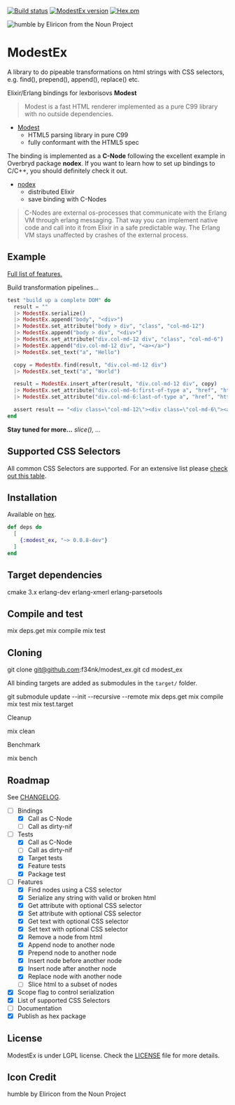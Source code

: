 [![Build status](https://travis-ci.org/f34nk/modest_ex.svg?branch=master)](https://travis-ci.org/f34nk/modest_ex)
[![ModestEx version](https://img.shields.io/hexpm/v/modest_ex.svg)](https://hex.pm/packages/modest_ex)
[![Hex.pm](https://img.shields.io/hexpm/dt/modest_ex.svg)](https://hex.pm/packages/modest_ex)

![humble by Eliricon from the Noun Project](https://github.com/f34nk/modest_ex/blob/master/modest_ex_icon.png)

# ModestEx

A library to do pipeable transformations on html strings with CSS selectors, e.g. find(), prepend(), append(), replace() etc.

Elixir/Erlang bindings for lexborisovs **Modest**

>Modest is a fast HTML renderer implemented as a pure C99 library with no outside dependencies.

- [Modest](https://github.com/lexborisov/Modest)
  - HTML5 parsing library in pure C99
  - fully conformant with the HTML5 spec

The binding is implemented as a **C-Node** following the excellent example in Overbryd package **nodex**. If you want to learn how to set up bindings to C/C++, you should definitely check it out.

- [nodex](https://github.com/Overbryd/nodex)
  - distributed Elixir
  - save binding with C-Nodes

>C-Nodes are external os-processes that communicate with the Erlang VM through erlang messaging. That way you can implement native code and call into it from Elixir in a safe predictable way. The Erlang VM stays unaffected by crashes of the external process.

## Example

[Full list of features.](https://github.com/f34nk/modest_ex/blob/master/FEATURES.md)

Build transformation pipelines...

```elixir
test "build up a complete DOM" do
  result = ""
  |> ModestEx.serialize()
  |> ModestEx.append("body", "<div>")
  |> ModestEx.set_attribute("body > div", "class", "col-md-12")
  |> ModestEx.append("body > div", "<div>")
  |> ModestEx.set_attribute("div.col-md-12 div", "class", "col-md-6")
  |> ModestEx.append("div.col-md-12 div", "<a></a>")
  |> ModestEx.set_text("a", "Hello")

  copy = ModestEx.find(result, "div.col-md-12 div")
  |> ModestEx.set_text("a", "World")

  result = ModestEx.insert_after(result, "div.col-md-12 div", copy)
  |> ModestEx.set_attribute("div.col-md-6:first-of-type a", "href", "https://elixir-lang.org")
  |> ModestEx.set_attribute("div.col-md-6:last-of-type a", "href", "https://google.de")

  assert result == "<div class=\"col-md-12\"><div class=\"col-md-6\"><a href=\"https://elixir-lang.org\">Hello</a></div><div class=\"col-md-6\"><a href=\"https://google.de\">World</a></div></div>"
end
```

**Stay tuned for more...**
*slice(), ...*

## Supported CSS Selectors

All common CSS Selectors are supported. For an extensive list please [check out this table](https://github.com/f34nk/modest_ex/blob/master/SELECTORS.md).

## Installation

Available on [hex](https://hex.pm/packages/modest_ex).

```elixir
def deps do
  [
    {:modest_ex, "~> 0.0.8-dev"}
  ]
end
```

## Target dependencies

  cmake 3.x
  erlang-dev
  erlang-xmerl
  erlang-parsetools

## Compile and test

  mix deps.get
  mix compile
  mix test

## Cloning

  git clone git@github.com:f34nk/modest_ex.git
  cd modest_ex

All binding targets are added as submodules in the `target/` folder.

  git submodule update --init --recursive --remote
  mix deps.get
  mix compile
  mix test
  mix test.target

Cleanup

  mix clean

Benchmark

  mix bench

## Roadmap

See [CHANGELOG](https://github.com/f34nk/modest_ex/blob/master/CHANGELOG.md).

- [ ] Bindings
  - [x] Call as C-Node
  - [ ] Call as dirty-nif
- [ ] Tests
  - [x] Call as C-Node
  - [ ] Call as dirty-nif
  - [x] Target tests
  - [x] Feature tests
  - [x] Package test
- [ ] Features
  - [x] Find nodes using a CSS selector
  - [x] Serialize any string with valid or broken html
  - [x] Get attribute with optional CSS selector
  - [x] Set attribute with optional CSS selector
  - [x] Get text with optional CSS selector
  - [x] Set text with optional CSS selector
  - [x] Remove a node from html
  - [x] Append node to another node
  - [x] Prepend node to another node
  - [x] Insert node before another node
  - [x] Insert node after another node
  - [x] Replace node with another node
  - [ ] Slice html to a subset of nodes
- [x] Scope flag to control serialization
- [x] List of supported CSS Selectors
- [ ] Documentation
- [x] Publish as hex package

## License

ModestEx is under LGPL license. Check the [LICENSE](https://github.com/f34nk/modest_ex/blob/master/LICENSE) file for more details.


## Icon Credit

humble by Eliricon from the Noun Project